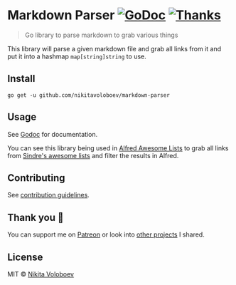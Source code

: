 # Markdown Parser [![GoDoc](https://godoc.org/github.com/nikitavoloboev/markdown-parser?status.svg)](https://godoc.org/github.com/nikitavoloboev/markdown-parser) [![Thanks](https://img.shields.io/badge/Say%20Thanks-💗-ff69b4.svg)](https://www.patreon.com/nikitavoloboev)
> Go library to parse markdown to grab various things

This library will parse a given markdown file and grab all links from it and put it into a hashmap `map[string]string` to use.

## Install
`go get -u github.com/nikitavoloboev/markdown-parser`

## Usage
See [Godoc](https://godoc.org/github.com/nikitavoloboev/markdown-parser) for documentation.

You can see this library being used in [Alfred Awesome Lists](https://github.com/nikitavoloboev/alfred-awesome-lists) to grab all links from [Sindre's awesome lists](https://github.com/sindresorhus/awesome) and filter the results in Alfred.

## Contributing
See [contribution guidelines](CONTRIBUTING.md#readme).

## Thank you 💜
You can support me on [Patreon](https://www.patreon.com/nikitavoloboev) or look into [other projects](https://nikitavoloboev.xyz/projects) I shared.

## License
MIT © [Nikita Voloboev](https://www.nikitavoloboev.xyz)
